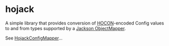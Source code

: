 # hojack

A simple library that provides conversion of [HOCON](https://github.com/lightbend/config#using-hocon-the-json-superset)-encoded
Config values to and from types supported by a [Jackson ObjectMapper](https://github.com/FasterXML/jackson).

See [HojackConfigMapper](src/main/java/io/upstartproject/hojack/HojackConfigMapper.java)...